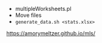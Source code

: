 - multipleWorksheets.pl <MLS Stats.xlsx>
- Move files
- `generate_data.sh <stats.xlsx>`

https://amorymeltzer.github.io/mls/
